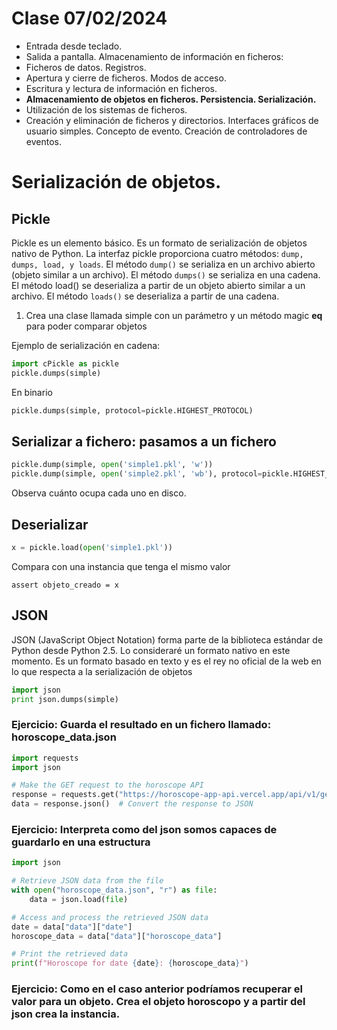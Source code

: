 # Clase 07/02/2024

* Entrada desde teclado.
* Salida a pantalla. Almacenamiento de información en ficheros:
* Ficheros de datos. Registros.
* Apertura y cierre de ficheros. Modos de acceso.
* Escritura y lectura de información en ficheros.
* **Almacenamiento de objetos en ficheros. Persistencia. Serialización.**
* Utilización de los sistemas de ficheros.
* Creación y eliminación de ficheros y directorios. Interfaces gráficos de usuario simples. Concepto de evento. Creación de controladores de eventos.

# Serialización de objetos.

## Pickle

Pickle es un elemento básico. Es un formato de serialización de objetos nativo de Python. 
La interfaz pickle proporciona cuatro métodos: `dump, dumps, load, y loads`. 
El método `dump()` se serializa en un archivo abierto (objeto similar a un archivo). 
El método `dumps()` se serializa en una cadena. El método load() se deserializa a partir de un objeto abierto similar a un archivo. 
El método `loads()` se deserializa a partir de una cadena.

1. Crea una clase llamada simple con un parámetro y un método magic __eq__ para poder comparar objetos

Ejemplo de serialización en cadena:

```python
import cPickle as pickle
pickle.dumps(simple)
```
En binario

```python
pickle.dumps(simple, protocol=pickle.HIGHEST_PROTOCOL)
```

## Serializar a fichero: pasamos a un fichero

```python
pickle.dump(simple, open('simple1.pkl', 'w'))
pickle.dump(simple, open('simple2.pkl', 'wb'), protocol=pickle.HIGHEST_PROTOCOL)
```
Observa cuánto ocupa cada uno en disco.

## Deserializar

```python
x = pickle.load(open('simple1.pkl'))
```
Compara con una instancia que tenga el mismo valor 

```
assert objeto_creado = x
```

## JSON

JSON (JavaScript Object Notation) forma parte de la biblioteca estándar de Python desde Python 2.5. 
Lo consideraré un formato nativo en este momento.
Es un formato basado en texto y es el rey no oficial de la web en lo que respecta a la serialización de objetos

```python
import json
print json.dumps(simple)
```
### Ejercicio: Guarda el resultado en un fichero llamado: horoscope_data.json
```python
import requests
import json

# Make the GET request to the horoscope API
response = requests.get("https://horoscope-app-api.vercel.app/api/v1/get-horoscope/daily?sign=capricorn&day=today")
data = response.json()  # Convert the response to JSON
```

### Ejercicio: Interpreta como del json somos capaces de guardarlo en una estructura

```python
import json

# Retrieve JSON data from the file
with open("horoscope_data.json", "r") as file:
    data = json.load(file)

# Access and process the retrieved JSON data
date = data["data"]["date"]
horoscope_data = data["data"]["horoscope_data"]

# Print the retrieved data
print(f"Horoscope for date {date}: {horoscope_data}")
```
### Ejercicio: Como en el caso anterior podríamos recuperar el valor para un objeto. Crea el objeto horoscopo y a partir del json crea la instancia.

```python
```
